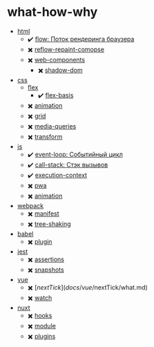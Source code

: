 # what-how-why

- [html](docs/html)
  - :heavy_check_mark: [flow: Поток рендеринга браузера](docs/html/flow/what.md)
  - :heavy_multiplication_x: [reflow-repaint-comopse](docs/html/reflow-repaint-comopse/what.md)
  - :heavy_multiplication_x: [web-components](docs/html/web-components/what.md)
    - :heavy_multiplication_x: [shadow-dom](docs/html/web-components/shadow-dom/what.md)
- [css](docs/css)
  - [flex](.css/flex/)
    - :heavy_check_mark: [flex-basis](docs/css/flex/flex-basis/what.md)
  - :heavy_multiplication_x: [animation](docs/css/animation/what.md)
  - :heavy_multiplication_x: [grid](docs/css/grid/what.md)
  - :heavy_multiplication_x: [media-queries](docs/css/media-queries/prefer-reduced-motion/what.md)
  - :heavy_multiplication_x: [transform](docs/css/transform/what.md)
- [js](docs/js)
  - :heavy_check_mark: [event-loop: Событийный цикл](docs/js/event-loop/what.md)
  - :heavy_check_mark: [call-stack: Стэк вызывов](docs/js/call-stack/what.md)
  - :heavy_check_mark: [execution-context](./docs/js/execution-context/why.md)
  - :heavy_multiplication_x: [pwa](docs/js/pwa/what.md)
  - :heavy_multiplication_x: [animation](docs/js/animation/what.md)
- [webpack](docs/webpack)
  - :heavy_multiplication_x: [manifest](docs/webpack/manifest/what.md)
  - :heavy_multiplication_x: [tree-shaking](docs/webpack/tree-shaking/what.md)
- [babel](docs/babel)
  - :heavy_multiplication_x: [plugin](docs/babel/plugin/what.md)
- [jest](docs/jest)
  - :heavy_multiplication_x: [assertions](docs/jest/assertions/what.md)
  - :heavy_multiplication_x: [snapshots](docs/jest/snapshots/what.md)
- [vue](docs/vue)
  - :heavy_multiplication_x: [$nextTick](docs/vue/$nextTick/what.md)
  - :heavy_multiplication_x: [watch](docs/vue/watch/what.md)
- [nuxt](docs/nuxt)
  - :heavy_multiplication_x: [hooks](docs/nuxt/hooks/what.md)
  - :heavy_multiplication_x: [module](docs/nuxt/module/what.md)
  - :heavy_multiplication_x: [plugins](docs/nuxt/plugins/what.md)
